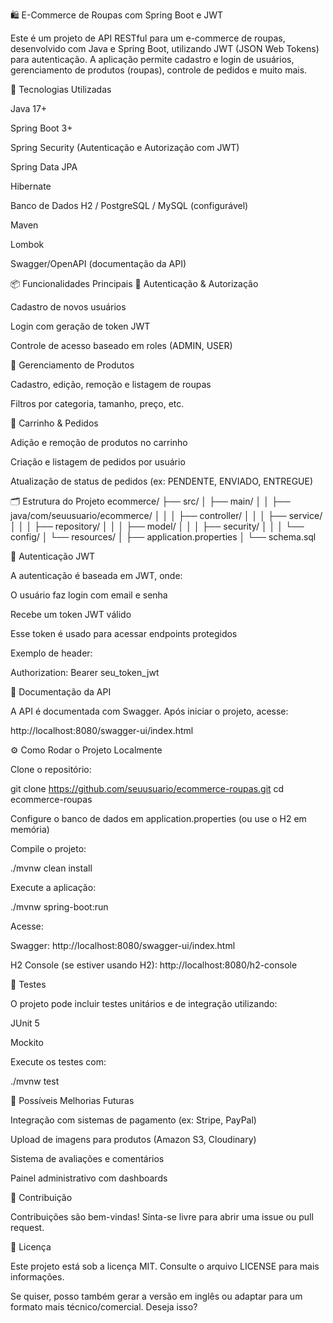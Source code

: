 🛍️ E-Commerce de Roupas com Spring Boot e JWT

Este é um projeto de API RESTful para um e-commerce de roupas, desenvolvido com Java e Spring Boot, utilizando JWT (JSON Web Tokens) para autenticação. A aplicação permite cadastro e login de usuários, gerenciamento de produtos (roupas), controle de pedidos e muito mais.

🚀 Tecnologias Utilizadas

Java 17+

Spring Boot 3+

Spring Security (Autenticação e Autorização com JWT)

Spring Data JPA

Hibernate

Banco de Dados H2 / PostgreSQL / MySQL (configurável)

Maven

Lombok

Swagger/OpenAPI (documentação da API)

📦 Funcionalidades Principais
👤 Autenticação & Autorização

Cadastro de novos usuários

Login com geração de token JWT

Controle de acesso baseado em roles (ADMIN, USER)

👕 Gerenciamento de Produtos

Cadastro, edição, remoção e listagem de roupas

Filtros por categoria, tamanho, preço, etc.

🛒 Carrinho & Pedidos

Adição e remoção de produtos no carrinho

Criação e listagem de pedidos por usuário

Atualização de status de pedidos (ex: PENDENTE, ENVIADO, ENTREGUE)

🗂️ Estrutura do Projeto
ecommerce/
├── src/
│   ├── main/
│   │   ├── java/com/seuusuario/ecommerce/
│   │   │   ├── controller/
│   │   │   ├── service/
│   │   │   ├── repository/
│   │   │   ├── model/
│   │   │   ├── security/
│   │   │   └── config/
│   └── resources/
│       ├── application.properties
│       └── schema.sql

🔐 Autenticação JWT

A autenticação é baseada em JWT, onde:

O usuário faz login com email e senha

Recebe um token JWT válido

Esse token é usado para acessar endpoints protegidos

Exemplo de header:

Authorization: Bearer seu_token_jwt

📄 Documentação da API

A API é documentada com Swagger. Após iniciar o projeto, acesse:

http://localhost:8080/swagger-ui/index.html

⚙️ Como Rodar o Projeto Localmente

Clone o repositório:

git clone https://github.com/seuusuario/ecommerce-roupas.git
cd ecommerce-roupas


Configure o banco de dados em application.properties (ou use o H2 em memória)

Compile o projeto:

./mvnw clean install


Execute a aplicação:

./mvnw spring-boot:run


Acesse:

Swagger: http://localhost:8080/swagger-ui/index.html

H2 Console (se estiver usando H2): http://localhost:8080/h2-console

🧪 Testes

O projeto pode incluir testes unitários e de integração utilizando:

JUnit 5

Mockito

Execute os testes com:

./mvnw test

📌 Possíveis Melhorias Futuras

Integração com sistemas de pagamento (ex: Stripe, PayPal)

Upload de imagens para produtos (Amazon S3, Cloudinary)

Sistema de avaliações e comentários

Painel administrativo com dashboards

🤝 Contribuição

Contribuições são bem-vindas! Sinta-se livre para abrir uma issue ou pull request.

📄 Licença

Este projeto está sob a licença MIT. Consulte o arquivo LICENSE para mais informações.

Se quiser, posso também gerar a versão em inglês ou adaptar para um formato mais técnico/comercial. Deseja isso?
